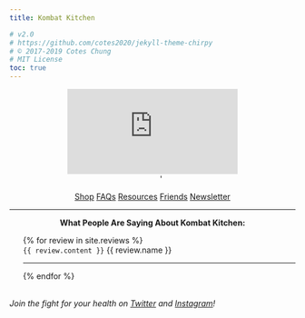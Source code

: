 ```yaml
---
title: Kombat Kitchen

# v2.0
# https://github.com/cotes2020/jekyll-theme-chirpy
# © 2017-2019 Cotes Chung
# MIT License
toc: true
---
```


<style>
.expando {
  display: none;
}
.expando:target {
  display: block;
}
</style>

<p style="text-align: center">
  <iframe src="https://docs.google.com/presentation/d/e/2PACX-1vQxFU6ZmWySBILvTqktuvgcCAbu9YPy354K8QlZ10EJ7_-cLxOLT7fxQP8rg1jKB_56smODg-kOdmn3/embed?start=false&loop=false&delayms=3000" frameborder="0" width="auto" height="auto" allowfullscreen="true" mozallowfullscreen="true" webkitallowfullscreen="true"></iframe>
  <br>
  <a href="https://www.facebook.com/Kombat-Kitchen-634691730500703" style="margin-left: 2%"><i class="fab fa-2x fa-facebook"></i></a>
  <a href="https://twitter.com/carnivorebjj" style="margin-left: 2%"><i class="fab fa-2x fa-twitter"></i></a>
  <a href="https://instagram.com/savagezen" style="margin-left: 2%"><i class="fab fa-2x fa-instagram"></i></a>
  <a href="https://youtube.com/c/AustinHaedicke" style="margin-left: 2%"><i class="fab fa-2x fa-youtube"></i></a>'
  <a href="https://linkedin.com/in/AustinHaedicke" style="margin-left: 2%"><i class="fab fa-2x fa-linkedin"></i></a>
</p>

<div style="text-align: center">
  <a href="#products" class="btn">Shop</a>
  <a href="#faq" class="btn">FAQs</a>
  <a href="#resources" class="btn">Resources</a>
  <a href="/tabs/about/#affiliates" class="btn">Friends</a>
  <a href="https://mailchi.mp/fdac34cf1d9c/kombat-kitchen-registration" class="btn">Newsletter</a>
</div>

<hr>

<ul id="faq" class="expando" style="list-style-type: none; text-align: center">
    <iframe src="https://docs.google.com/presentation/d/e/2PACX-1vTf5Qb-xM_oTt3KmeNGqEfQdSTXKEu-Sxb4OGJhRfSiXSkx63H53px53nXNUv2XLGUU3iaBpTI6A7Xk/embed?start=false&loop=false&delayms=3000" frameborder="0" width="auto" height="auto" allowfullscreen="true" mozallowfullscreen="true" webkitallowfullscreen="true"></iframe>
</ul>

<ul id="products" class="expando" style="list-style-type: none">
  {% for product in site.products %}
      <a href="{{ product.buy_now }}"><img src="{{ product.img }}" title="Buy Now" style="float: right; width: 20%; height: auto; margin-left: 2%"></a>
      <p><strong style="margin-left: 2%">{{ product.name }}</strong></p>
      <p>{{ product.content }}</p>
      <p style="text-align: right">
        <a href="{{ product.buy_now }}" title="Buy Direct on SendOwl ${{ product.price }}">
          Buy Now:  <i class="fas fa-2x fa-file-download" style="margin-left: 1%; margin-right: 1%"></i>
        </a>
        <a href="{{ product.amazon }}" title="buy on Amazon Kindle"><i class="fab fa-2x fa-amazon" style="margin-right: 1%"></i></a>
        <a href="https://play.google.com/strore/books" title="Coming Soon!"><i class="fab fa-2x fa-google-play"></i></a>
      </p>
      <hr>
  {% endfor %}
</ul>

<ul id="resources" class="expando" style="list-style-type: none">
  {% for resource in site.resources %}
        <a href="{{ resource.link }}"><img src="{{ resource.img }}" style="float: right; width: 20%; height:25% ; margin-left: 2%"></a>
        <p style="margin-bottom: 20%">
            <strong><a href="{{ resource.link }}">{{ resource.name }}</a></strong>
            <br>
            <i>by {{ resource.author }}</i>
            <br>
            {{ resource.type }}
        </p>
        <hr>
  {% endfor %}
</ul>

<p style="text-align: center">
  <strong>What People Are Saying About Kombat Kitchen:</strong>
  <br>
    <ul style="list-style-type: none">
      {% for review in site.reviews %}
        <li>
          <code>{{ review.content }}</code>
          {{ review.name }}
          <hr>
        </li>
      {% endfor %}
    </ul>
  <br>
  <i>Join the fight for your health on <a href="https://twitter.com/search?q=kombatkitchen&src=typed_query&f=live">Twitter</a> and <a href="https://www.instagram.com/explore/tags/kombatkitchen/">Instagram</a>!</i>
</p>
